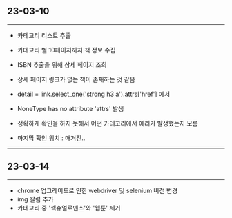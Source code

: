 ## 23-03-10
---
- 카테고리 리스트 추출
- 카테고리 별 10페이지까지 책 정보 수집
- ISBN 추출을 위해 상세 페이지 조회


- 상세 페이지 링크가 없는 책이 존재하는 것 같음
- detail = link.select_one('strong h3 a').attrs['href'] 에서 
- NoneType has no attribute 'attrs' 발생
- 정확하게 확인을 하지 못해서 어떤 카테고리에서 에러가 발생했는지 모름
- 마지막 확인 위치 : 매거진..

---

## 23-03-14
---
- chrome 업그레이드로 인한 webdriver 및 selenium 버전 변경
- img 칼럼 추가
- 카테고리 중 '섹슈얼로맨스'와 '웹툰' 제거
